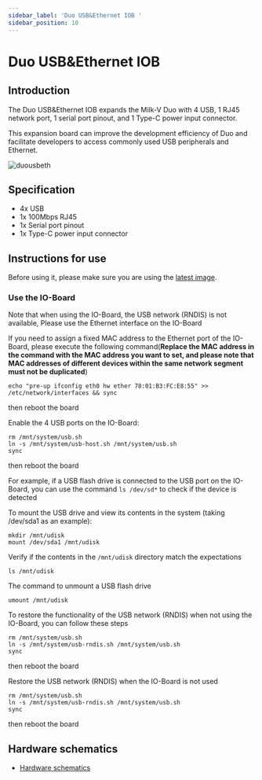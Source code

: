 ```yaml
---
sidebar_label: 'Duo USB&Ethernet IOB '
sidebar_position: 10
---
```

# Duo USB&Ethernet IOB
## Introduction

The Duo USB&Ethernet IOB expands the Milk-V Duo with 4 USB, 1 RJ45 network port, 1 serial port pinout, and 1 Type-C power input connector.  

This expansion board can improve the development efficiency of Duo and facilitate developers to access commonly used USB peripherals and Ethernet.

![duousbeth](/docs/duo/duousbethiob.webp)

## Specification

- 4x USB
- 1x 100Mbps RJ45
- 1x Serial port pinout
- 1x Type-C power input connector

## Instructions for use
Before using it, please make sure you are using the [latest image](https://milkv.io/docs/duo/resources/image&sdk).

### Use the IO-Board
Note that when using the IO-Board, the USB network (RNDIS) is not available, Please use the Ethernet interface on the IO-Board

If you need to assign a fixed MAC address to the Ethernet port of the IO-Board, please execute the following command(**Replace the MAC address in the command with the MAC address you want to set, and please note that MAC addresses of different devices within the same network segment must not be duplicated**)
```
echo "pre-up ifconfig eth0 hw ether 78:01:B3:FC:E8:55" >> /etc/network/interfaces && sync
```
then reboot the board

Enable the 4 USB ports on the IO-Board:
~~~
rm /mnt/system/usb.sh
ln -s /mnt/system/usb-host.sh /mnt/system/usb.sh
sync
~~~
then reboot the board

For example, if a USB flash drive is connected to the USB port on the IO-Board, you can use the command `ls /dev/sd*` to check if the device is detected

To mount the USB drive and view its contents in the system (taking /dev/sda1 as an example):
```
mkdir /mnt/udisk
mount /dev/sda1 /mnt/udisk
```
Verify if the contents in the `/mnt/udisk` directory match the expectations
```
ls /mnt/udisk
```

The command to unmount a USB flash drive
```
umount /mnt/udisk
```

To restore the functionality of the USB network (RNDIS) when not using the IO-Board, you can follow these steps
```
rm /mnt/system/usb.sh
ln -s /mnt/system/usb-rndis.sh /mnt/system/usb.sh
sync
```
then reboot the board

Restore the USB network (RNDIS) when the IO-Board is not used
~~~
rm /mnt/system/usb.sh
ln -s /mnt/system/usb-rndis.sh /mnt/system/usb.sh
sync
~~~
then reboot the board

## Hardware schematics
- [Hardware schematics](https://github.com/milkv-duo/accessories/blob/master/Duo_USB%26Ethernet_IOB/duo_iob_v1.11.pdf)
